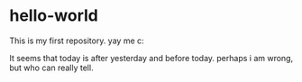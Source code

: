 # hello-world
This is my first repository. yay me c:

It seems that today is after yesterday and before today. perhaps i am wrong, but who can really tell.
